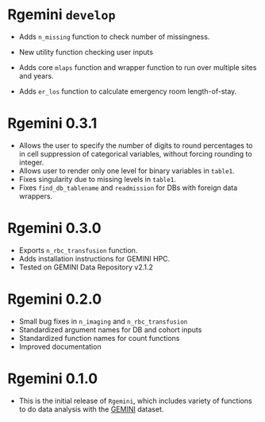 # Rgemini `develop`
* Adds `n_missing` function to check number of missingness.

* New utility function checking user inputs

* Adds core `mlaps` function and wrapper function to run over multiple sites and years.

* Adds `er_los` function to calculate emergency room length-of-stay.


# Rgemini 0.3.1

* Allows the user to specify the number of digits to round percentages to in cell suppression of categorical variables, without forcing rounding to integer.
* Allows user to render only one level for binary variables in `table1`.
* Fixes singularity due to missing levels in `table1`.
* Fixes `find_db_tablename` and `readmission` for DBs with foreign data wrappers.

# Rgemini 0.3.0

* Exports `n_rbc_transfusion` function.
* Adds installation instructions for GEMINI HPC.
* Tested on GEMINI Data Repository v2.1.2

# Rgemini 0.2.0

* Small bug fixes in `n_imaging` and `n_rbc_transfusion`
* Standardized argument names for DB and cohort inputs
* Standardized function names for count functions
* Improved documentation

# Rgemini 0.1.0

* This is the initial release of `Rgemini`, which includes variety of functions to do data analysis with the [GEMINI](https://www.geminimedicine.ca/) dataset.
